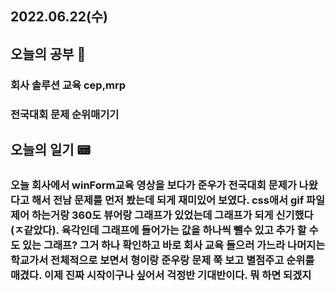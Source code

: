 ## 2022.06.22(수)

## 오늘의 공부 🎉
### 회사 솔루션 교육 cep,mrp
### 전국대회 문제 순위매기기

## 오늘의 일기 📟
### 오늘 회사에서 winForm교육 영상을 보다가 준우가 전국대회 문제가 나왔다고 해서 전남 문제를 먼저 봤는데 되게 재미있어 보였다. css애서 gif 파일제어 하는거랑 360도 뷰어랑 그래프가 있었는데 그래프가 되게 신기했다(__ㅈ같았다__). 육각인데 그래프에 들어가는 값을 하나씩 뺄수 있고 추가 할 수도 있는 그래프? 그거 하나 확인하고 바로 회사 교육 들으러 가느라 나머지는 학교가서 전체적으로 보면서 형이랑 준우랑 문제 쭉 보고 별점주고 순위를 매겼다. 이제 진짜 시작이구나 싶어서 걱정반 기대반이다. 뭐 하면 되겠지
